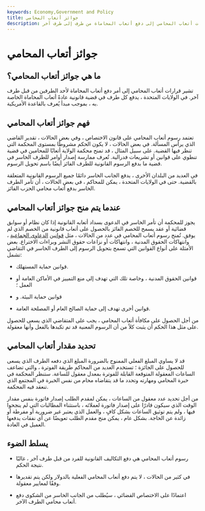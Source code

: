 ```yaml
---
keywords: Economy,Government and Policy
title: جوائز أتعاب المحامي
description: تشير قرارات أتعاب المحامي إلى دفع أتعاب المحاماة من طرف إلى طرف آخر.
---
```


# جوائز أتعاب المحامي
## ما هي جوائز أتعاب المحامي؟

تشير قرارات أتعاب المحامي إلى أمر دفع أتعاب المحاماة لأحد الطرفين من قبل طرف آخر. في الولايات المتحدة ، يدفع كل طرف في قضية قانونية عادةً أتعاب المحاماة الخاصة به ، بموجب مبدأ يُعرف بالقاعدة الأمريكية.

## فهم جوائز أتعاب المحامي

تعتمد رسوم أتعاب المحامي على قانون الاختصاص ، وفي بعض الحالات ، تقدير القاضي الذي يرأس المسألة. في بعض الحالات ، لا يكون الحكم مشروطًا بمستوى المحكمة التي تنظر فيها القضية. على سبيل المثال ، قد تمنح محكمة الولاية أتعابًا للمحامين في قضية تنطوي على قوانين أو تشريعات فدرالية. تُعرف ممارسة إصدار أوامر للطرف الخاسر في قضية ما بدفع الرسوم القانونية للطرف الفائز أيضًا باسم تحويل الرسوم.

في العديد من البلدان الأخرى ، يدفع الجانب الخاسر دائمًا جميع الرسوم القانونية المتعلقة بالقضية. حتى في الولايات المتحدة ، يمكن للمحاكم ، في بعض الحالات ، أن تأمر الطرف الخاسر بدفع أتعاب محامي الحزب الفائز.

## عندما يتم منح جوائز أتعاب المحامي

يجوز للمحكمة أن تأمر الخاسر في الدعوى بسداد أتعابه القانونية إذا كان نظام أو سوابق قضائية أو عقد يسمح للخصم الفائز بالحصول على أتعاب قانونية من الخصم الذي لم يوفق. تُمنح رسوم أتعاب المحامي في عدد من الحالات ، مثل [قوانين](/classaction) [الدعاوى الجماعية](/classaction) ، وانتهاكات الحقوق المدنية ، وانتهاكات أو نزاعات حقوق النشر وبراءات الاختراع. بعض الأمثلة على أنواع القوانين التي تسمح بتحويل الرسوم إلى الطرف الخاسر في التقاضي تشمل:

- قوانين حماية المستهلك.

- قوانين الحقوق المدنية ، وخاصة تلك التي تهدف إلى منع التمييز في الأماكن العامة أو العمل ؛

- قوانين حماية البيئة. و

- قوانين أخرى تهدف إلى حماية الصالح العام أو المصلحة العامة.

من أجل الحصول على مكافأة أتعاب المحامي ، يجب على المتقاضي الذي يسعى للحصول على مثل هذا الحكم أن يثبت كلاً من أن الرسوم المعنية قد تم تكبدها بالفعل وأنها معقولة.

## تحديد مقدار أتعاب المحامي

قد لا يساوي المبلغ الفعلي الممنوح بالضرورة المبلغ الذي دفعه الطرف الذي يسعى للحصول على الجائزة ؛ تستخدم العديد من المحاكم طريقة الفوترة ، والتي تضاعف الساعات المعقولة المتوقعة القابلة للفوترة بمعدل معقول للساعة. ستنظر المحكمة في خبرة المحامي ومهارته وتحدد ما قد يتقاضاه محام من نفس الخبرة في المجتمع الذي تنعقد فيه المحكمة.

من أجل تحديد عدد معقول من الساعات ، يمكن لمقدم الطلب إصدار فاتورة بنفس مقدار الوقت الذي سيكون قادرًا على إصدار فاتورة لعملائه ، باستثناء المطالبات التي لم ينجحوا فيها ، ولم يتم توثيق الساعات بشكل كافٍ ، والعمل الذي يعتبر غير ضرورية أو مفرطة أو زائدة عن الحاجة. بشكل عام ، يمكن منح مقدم الطلب تعويضًا عن أي نفقات يدفعها العميل في العادة.

## يسلط الضوء

- رسوم أتعاب المحامي هي دفع التكاليف القانونية للفرد من قبل طرف آخر ، غالبًا نتيجة الحكم.

- في كثير من الحالات ، لا يتم دفع أتعاب المحامي الفعلية بالدولار ولكن يتم تقديرها وفقًا لمعايير معقولة.

- اعتمادًا على الاختصاص القضائي ، سيُطلب من الجانب الخاسر من الشكوى دفع أتعاب محامي الطرف الآخر.

